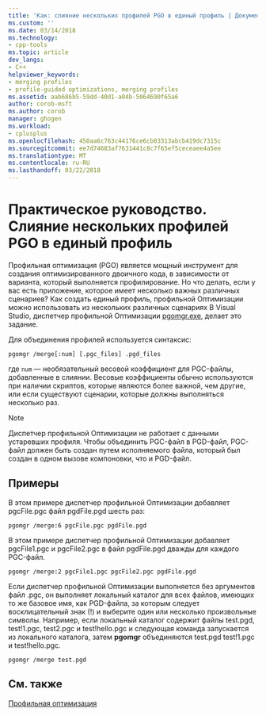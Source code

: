 ```yaml
---
title: 'Как: слияние нескольких профилей PGO в единый профиль | Документы Microsoft'
ms.custom: ''
ms.date: 03/14/2018
ms.technology:
- cpp-tools
ms.topic: article
dev_langs:
- C++
helpviewer_keywords:
- merging profiles
- profile-guided optimizations, merging profiles
ms.assetid: aab686b5-59dd-40d1-a04b-5064690f65a6
author: corob-msft
ms.author: corob
manager: ghogen
ms.workload:
- cplusplus
ms.openlocfilehash: 450aa6c763c44176ce6cb03313abcb419dc7315c
ms.sourcegitcommit: ee7d74683af7631441c8c7f65ef5ceceaee4a5ee
ms.translationtype: MT
ms.contentlocale: ru-RU
ms.lasthandoff: 03/22/2018
---
```

# <a name="how-to-merge-multiple-pgo-profiles-into-a-single-profile"></a>Практическое руководство. Слияние нескольких профилей PGO в единый профиль

Профильная оптимизация (PGO) является мощный инструмент для создания оптимизированного двоичного кода, в зависимости от варианта, который выполняется профилирование. Но что делать, если у вас есть приложение, которое имеет несколько важных различных сценариев? Как создать единый профиль, профильной Оптимизации можно использовать из нескольких различных сценариях В Visual Studio, диспетчер профильной Оптимизации [pgomgr.exe](pgomgr.md), делает это задание.

Для объединения профилей используется синтаксис:

`pgomgr /merge[:num] [.pgc_files] .pgd_files`

где `num` — необязательный весовой коэффициент для PGC-файлы, добавленные в слиянии. Весовые коэффициенты обычно используются при наличии скриптов, которые являются более важной, чем другие, или если существуют сценарии, которые должны выполняться несколько раз.

> [!NOTE]
> Диспетчер профильной Оптимизации не работает с данными устаревших профиля. Чтобы объединить PGC-файл в PGD-файл, PGC-файл должен быть создан путем исполняемого файла, который был создан в одном вызове компоновки, что и PGD-файл.

## <a name="examples"></a>Примеры

В этом примере диспетчер профильной Оптимизации добавляет pgcFile.pgc файл pgdFile.pgd шесть раз:

`pgomgr /merge:6 pgcFile.pgc pgdFile.pgd`

В этом примере диспетчер профильной Оптимизации добавляет pgcFile1.pgc и pgcFile2.pgc в файл pgdFile.pgd дважды для каждого PGC-файл.

`pgomgr /merge:2 pgcFile1.pgc pgcFile2.pgc pgdFile.pgd`

Если диспетчер профильной Оптимизации выполняется без аргументов файл .pgc, он выполняет локальный каталог для всех файлов, имеющих то же базовое имя, как PGD-файла, за которым следует восклицательный знак (!) и выберите один или несколько произвольные символы. Например, если локальный каталог содержит файлы test.pgd, test!1.pgc, test2.pgc и test!hello.pgc и следующая команда запускается из локального каталога, затем **pgomgr** объединяются test.pgd test!1.pgc и test!hello.pgc.

`pgomgr /merge test.pgd`

## <a name="see-also"></a>См. также

[Профильная оптимизация](../../build/reference/profile-guided-optimizations.md)
